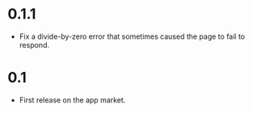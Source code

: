 # 0.1.1

- Fix a divide-by-zero error that sometimes caused the page to fail to
  respond.

# 0.1

- First release on the app market.
